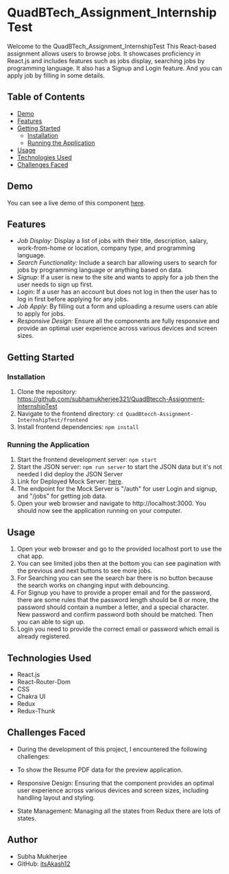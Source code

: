 # QuadBTech_Assignment_InternshipTest

Welcome to the QuadBTech_Assignment_InternshipTest This React-based assignment allows users to browse jobs. It showcases proficiency in React.js and includes features such as jobs display, searching jobs by programming language. It also has a Signup and Login feature. And you can apply job by filling in some details.

## Table of Contents

- [Demo](#demo)
- [Features](#features)
- [Getting Started](#getting-started)
  - [Installation](#installation)
  - [Running the Application](#running-the-application)
- [Usage](#usage)
- [Technologies Used](#technologies-used)
- [Challenges Faced](#challenges-faced)

## Demo

You can see a live demo of this component [here](https://revent-ai-frontend-assignment-n38x.vercel.app/).

## Features

- *Job Display:* Display a list of jobs with their title, description, salary, work-from-home or location, company type, and programming language.
- *Search Functionality:* Include a search bar allowing users to search for jobs by programming language or anything based on data.
- *Signup:* If a user is new to the site and wants to apply for a job then the user needs to sign up first.
- *Login*: If a user has an account but does not log in then the user has to log in first before applying for any jobs.
- *Job Apply*: By filling out a form and uploading a resume users can able to apply for jobs.
- *Responsive Design:* Ensure all the components are fully responsive and provide an optimal user experience across various devices and screen sizes.

## Getting Started

### Installation

1. Clone the repository: https://github.com/subhamukherjee321/QuadBtecch-Assignment-InternshipTest
2. Navigate to the frontend directory: `cd QuadBtecch-Assignment-InternshipTest/frontend`
3. Install frontend dependencies: `npm install`

### Running the Application
1. Start the frontend development server: `npm start`
2. Start the JSON server: `npm run server` to start the JSON data but it's not needed I did deploy the JSON Server
3. Link for Deployed Mock Server: [here](https://subha-json.vercel.app/).
4. The endpoint for the Mock Server is "/auth" for user Login and signup, and "/jobs" for getting job data.
5. Open your web browser and navigate to http://localhost:3000. You should now see the application running on your computer.

## Usage
1. Open your web browser and go to the provided localhost port to use the chat app.
2. You can see limited jobs then at the bottom you can see pagination with the previous and next buttons to see more jobs.
3. For Searching you can see the search bar there is no button because the search works on changing input with debouncing.
4. For Signup you have to provide a proper email and for the password, there are some rules that the password length should be 8 or more, the password should contain a number a letter, and a special character. New password and confirm password both should be matched. Then you can able to sign up.
5. Login you need to provide the correct email or password which email is already registered. 

## Technologies Used
- React.js
- React-Router-Dom
- CSS
- Chakra UI
- Redux
- Redux-Thunk

## Challenges Faced
- During the development of this project, I encountered the following challenges:

- To show the Resume PDF data for the preview application.

- Responsive Design: Ensuring that the component provides an optimal user experience across various devices and screen sizes, including handling layout and styling.

- State Management: Managing all the states from Redux there are lots of states.

## Author
- Subha Mukherjee
- GitHub: [itsAkash12](https://github.com/subhamukherjee321)
